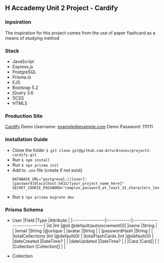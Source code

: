 ## H Accademy Unit 2 Project - Cardify
### Inpsiration
The inspiration for this project comes from the use of paper flashcard as a means of studying method

### Stack
- JavaScript
- Express.js
- PostgreSQL
- Prisma.io
- EJS
- Bootsrap 5.2
- jQuery 3.6
- SCSS
- HTML5

### Production Site
[Cardify](https://gentle-plains-13426.herokuapp.com/)
Demo Username: example@example.com
Demo Password: 111111

### Installation Guide
- Clone the folder `$ git clone git@github.com:ArturAronov/project2-cardify.git`
- Run `$ npm install`
- Run `$ npx prisma init`
- Add to `.env` file (create if not exist)
  ```env
  DATABASE_URL="postgresql://[user]:[password]@localhost:5432/[your_project_name_here]"
  SECRET_COOKIE_PASSWORD="complex_password_at_least_32_characters_long"
  ```
- Run `$ npx prisma migrate dev`

### Prisma Schema
- User
|Field            |Type         |Attribute                    |
|:----------------|:------------|:----------------------------|
|id               |Int          |@id @default(autoincrement())|
|name             |String       |                             |
|email            |String       |@unique                      |
|avatar           |String       |                             |
|passwordHash     |String       |                             |
|totalCollections |Int          |@default(0)                  |
|totalFlashCards  |Int          |@default(0)                  |
|dateCreated      |DateTime?    |                             |
|dateUpdated      |DateTime?    |                             |
|Card             |Card[]       |                             |
|Collection       |Collection[] |                             |   


- Collection







